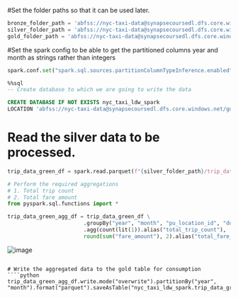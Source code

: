 
#Set the folder paths so that it can be used later. 
````python
bronze_folder_path = 'abfss://nyc-taxi-data@synapsecoursedl.dfs.core.windows.net/raw'
silver_folder_path = 'abfss://nyc-taxi-data@synapsecoursedl.dfs.core.windows.net/silver'
gold_folder_path = 'abfss://nyc-taxi-data@synapsecoursedl.dfs.core.windows.net/gold'
`````


#Set the spark config to be able to get the partitioned columns year and month as strings rather than integers
````python
spark.conf.set("spark.sql.sources.partitionColumnTypeInference.enabled", "false")
````
````sql
%%sql
-- Create database to which we are going to write the data

CREATE DATABASE IF NOT EXISTS nyc_taxi_ldw_spark
LOCATION 'abfss://nyc-taxi-data@synapsecoursedl.dfs.core.windows.net/gold';
````

# Read the silver data to be processed. 
````python
trip_data_green_df = spark.read.parquet(f"{silver_folder_path}/trip_data_green") 

# Perform the required aggregations
# 1. Total trip count
# 2. Total fare amount
from pyspark.sql.functions import *

trip_data_green_agg_df = trip_data_green_df \
                        .groupBy("year", "month", "pu_location_id", "do_location_id") \
                        .agg(count(lit(1)).alias("total_trip_count"),
                        round(sum("fare_amount"), 2).alias("total_fare_amount"))

````




![image](https://github.com/user-attachments/assets/895228d1-db28-487a-bbca-f0077a6df7bf)

````

# Write the aggregated data to the gold table for consumption
````python
trip_data_green_agg_df.write.mode("overwrite").partitionBy("year", "month").format("parquet").saveAsTable("nyc_taxi_ldw_spark.trip_data_green_agg")
